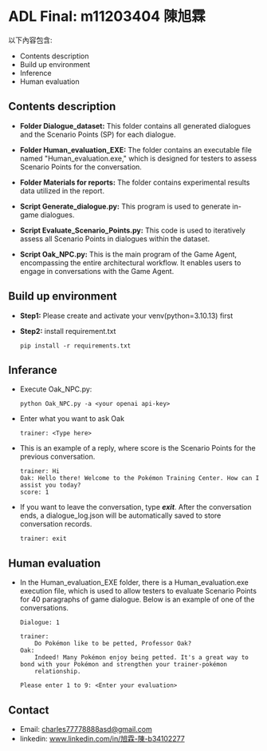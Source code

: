 
# ADL Final: m11203404 陳旭霖
以下內容包含:
* Contents description
* Build up environment
* Inference
* Human evaluation

## Contents description
- **Folder Dialogue_dataset:** This folder contains all generated dialogues and the Scenario Points (SP) for each dialogue.

- **Folder Human_evaluation_EXE:** The folder contains an executable file named "Human_evaluation.exe," which is designed for testers to assess Scenario Points for the conversation.

- **Folder Materials for reports:** The folder contains experimental results data utilized in the report.

- **Script Generate_dialogue.py:** This program is used to generate in-game dialogues.

- **Script Evaluate_Scenario_Points.py:** This code is used to iteratively assess all Scenario Points in dialogues within the dataset.

- **Script Oak_NPC.py:** This is the main program of the Game Agent, encompassing the entire architectural workflow. It enables users to engage in conversations with the Game Agent.


## Build up environment
- **Step1:** Please create and activate your venv(python=3.10.13) first

- **Step2:** install requirement.txt 
    ```
    pip install -r requirements.txt
    ```
## Inferance
- Execute Oak_NPC.py:
    ```
    python Oak_NPC.py -a <your openai api-key>
    ```
- Enter what you want to ask Oak
    ```
    trainer: <Type here>
    ```
- This is an example of a reply, where score is the Scenario Points for the previous conversation.
    ```
    trainer: Hi
    Oak: Hello there! Welcome to the Pokémon Training Center. How can I assist you today?
    score: 1
    ```
- If you want to leave the conversation, type ***exit***. After the conversation ends, a dialogue_log.json will be automatically saved to store conversation records.
    ```
    trainer: exit
    ```
## Human evaluation
- In the Human_evaluation_EXE folder, there is a Human_evaluation.exe execution file, which is used to allow testers to evaluate Scenario Points for 40 paragraphs of game dialogue. Below is an example of one of the conversations.
    ```
    Dialogue: 1

    trainer:
        Do Pokémon like to be petted, Professor Oak?
    Oak:
        Indeed! Many Pokémon enjoy being petted. It's a great way to bond with your Pokémon and strengthen your trainer-pokémon   
        relationship.

    Please enter 1 to 9: <Enter your evaluation>
    ```
## Contact
- Email: charles77778888asd@gmail.com 
- linkedin: www.linkedin.com/in/旭霖-陳-b34102277





